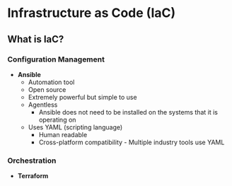 # Infrastructure as Code (IaC)

## What is IaC?

### Configuration Management
- **Ansible**
  - Automation tool
  - Open source
  - Extremely powerful but simple to use
  - Agentless
    - Ansible does not need to be installed on the systems that it is operating on
  - Uses YAML (scripting language)
    - Human readable
    - Cross-platform compatibility - Multiple industry tools use YAML

### Orchestration
- **Terraform**
